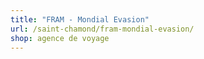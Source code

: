 ```yaml
---
title: "FRAM - Mondial Evasion"
url: /saint-chamond/fram-mondial-evasion/
shop: agence de voyage
---
```

